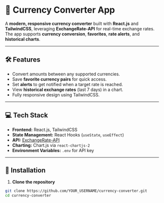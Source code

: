 # 💱 Currency Converter App

A **modern, responsive currency converter** built with **React.js** and **TailwindCSS**, leveraging **ExchangeRate-API** for real-time exchange rates. The app supports **currency conversion**, **favorites**, **rate alerts**, and **historical charts**.

---

## 🛠 Features

- Convert amounts between any supported currencies.
- Save **favorite currency pairs** for quick access.
- Set **alerts** to get notified when a target rate is reached.
- View **historical exchange rates** (last 7 days) in a chart.
- Fully responsive design using TailwindCSS.

---

## 💻 Tech Stack

- **Frontend:** React.js, TailwindCSS
- **State Management:** React Hooks (`useState`, `useEffect`)
- **API:** [ExchangeRate-API](https://www.exchangerate-api.com/)
- **Charting:** Chart.js via `react-chartjs-2`
- **Environment Variables:** `.env` for API key

---

## 🚀 Installation

1. **Clone the repository**

```bash
git clone https://github.com/YOUR_USERNAME/currency-converter.git
cd currency-converter
```
